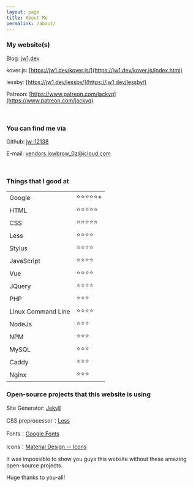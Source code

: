 ```yaml
---
layout: page
title: About Me
permalink: /about/
---
```


### My website(s)

Blog: [jw1.dev](https://jw1.dev)

kover.js: [https://jw1.dev/kover.js/](https://jw1.dev/kover.js/index.html)

lessby: [https://jw1.dev/lessby/](https://jw1.dev/lessby/)

Patreon: [https://www.patreon.com/jackyq](https://www.patreon.com/jackyq)

<br>

### You can find me via

Github: [jw-12138](https://github.com/jw-12138)

E-mail: [vendors.lowbrow_0z@icloud.com](mailto:vendors.lowbrow_0z@icloud.com)

<br>

### Things that I good at

<table class="about_table">
  <tr>
    <td>Google</td>
    <td>⭐⭐⭐⭐⭐+</td>
  </tr>
  <tr>
    <td>HTML</td>
    <td>⭐⭐⭐⭐⭐</td>
  </tr>
  <tr>
    <td>CSS</td>
    <td>⭐⭐⭐⭐⭐</td>
  </tr>
  <tr>
    <td>Less</td>
    <td>⭐⭐⭐⭐</td>
  </tr>
  <tr>
    <td>Stylus</td>
    <td>⭐⭐⭐⭐</td>
  </tr>
  <tr>
    <td>JavaScript</td>
    <td>⭐⭐⭐⭐</td>
  </tr>
  <tr>
    <td>Vue</td>
    <td>⭐⭐⭐⭐</td>
  </tr>
  <tr>
    <td>JQuery</td>
    <td>⭐⭐⭐⭐</td>
  </tr>
  <tr>
    <td>PHP</td>
    <td>⭐⭐⭐</td>
  </tr>
  <tr>
    <td>Linux Command Line</td>
    <td>⭐⭐⭐⭐</td>
  </tr>
  <tr>
    <td>NodeJs</td>
    <td>⭐⭐⭐</td>
  </tr>
  <tr>
    <td>NPM</td>
    <td>⭐⭐⭐</td>
  </tr>
  <tr>
    <td>MySQL</td>
    <td>⭐⭐⭐</td>
  </tr>
  <tr>
    <td>Caddy</td>
    <td>⭐⭐⭐</td>
  </tr>
  <tr>
    <td>Nginx</td>
    <td>⭐⭐⭐</td>
  </tr>
</table>

### Open-source projects that this website is using

Site Generator: [Jekyll](https://jekyllrb.com/)

CSS preprocessor：[Less](http://lesscss.org/)

Fonts：[Google Fonts](https://fonts.google.com/)

Icons：[Material Design -- Icons](https://material.io/resources/icons/?style=round)

It was impossible to show you guys this website without these amazing open-source projects.

Huge thanks to you-all!
